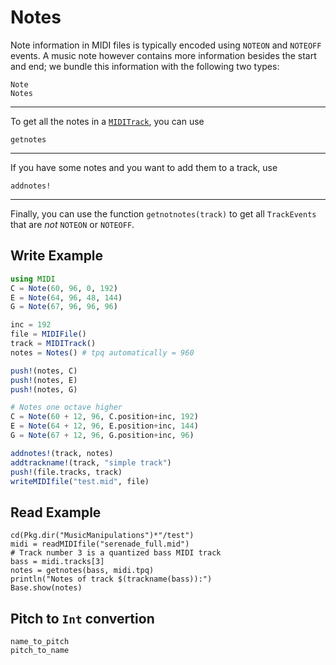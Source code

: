 # Notes

Note information in MIDI files is typically encoded using `NOTEON` and `NOTEOFF` events.
A music note however contains more information besides the start and end; we bundle this information with the following two types:
```@docs
Note
Notes
```

---

To get all the notes in a [`MIDITrack`](@ref), you can use
```@docs
getnotes
```

---

If you have some notes and you want to add them to a track, use
```@docs
addnotes!
```

---

Finally, you can use the function `getnotnotes(track)` to get all `TrackEvents`
that are *not* `NOTEON` or `NOTEOFF`.

## Write Example

```julia
using MIDI
C = Note(60, 96, 0, 192)
E = Note(64, 96, 48, 144)
G = Note(67, 96, 96, 96)

inc = 192
file = MIDIFile()
track = MIDITrack()
notes = Notes() # tpq automatically = 960

push!(notes, C)
push!(notes, E)
push!(notes, G)

# Notes one octave higher
C = Note(60 + 12, 96, C.position+inc, 192)
E = Note(64 + 12, 96, E.position+inc, 144)
G = Note(67 + 12, 96, G.position+inc, 96)

addnotes!(track, notes)
addtrackname!(track, "simple track")
push!(file.tracks, track)
writeMIDIfile("test.mid", file)
```

## Read Example
```@example
cd(Pkg.dir("MusicManipulations")*"/test")
midi = readMIDIfile("serenade_full.mid")
# Track number 3 is a quantized bass MIDI track
bass = midi.tracks[3]
notes = getnotes(bass, midi.tpq)
println("Notes of track $(trackname(bass)):")
Base.show(notes)
```


## Pitch to `Int` convertion
```@docs
name_to_pitch
pitch_to_name
```
